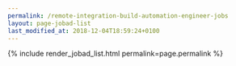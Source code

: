 ```yaml
---
permalink: /remote-integration-build-automation-engineer-jobs
layout: page-jobad-list
last_modified_at: 2018-12-04T18:59:24+0100
---
```

{% include render_jobad_list.html permalink=page.permalink %}
